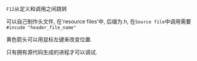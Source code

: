 `F12`从定义和调用之间跳转

可以自己制作头文件, 在‘resource files’中, 后缀为.h, 在`Source file`中调用需要`#incude "header_file_name"`



黄色箭头可以用鼠标左键来改变位置.

只有拥有源代码生成的进程才可以调试.